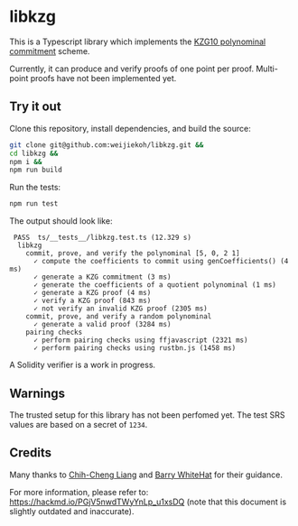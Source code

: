 # libkzg

This is a Typescript library which implements the [KZG10 polynominal
commitment](https://www.iacr.org/archive/asiacrypt2010/6477178/6477178.pdf)
scheme.

Currently, it can produce and verify proofs of one point per proof. Multi-point
proofs have not been implemented yet.

## Try it out

Clone this repository, install dependencies, and build the source:

```bash
git clone git@github.com:weijiekoh/libkzg.git &&
cd libkzg &&
npm i &&
npm run build
```

Run the tests:

```bash
npm run test
```

The output should look like:

```
 PASS  ts/__tests__/libkzg.test.ts (12.329 s)
  libkzg
    commit, prove, and verify the polynominal [5, 0, 2 1]
      ✓ compute the coefficients to commit using genCoefficients() (4 ms)
      ✓ generate a KZG commitment (3 ms)
      ✓ generate the coefficients of a quotient polynominal (1 ms)
      ✓ generate a KZG proof (4 ms)
      ✓ verify a KZG proof (843 ms)
      ✓ not verify an invalid KZG proof (2305 ms)
    commit, prove, and verify a random polynominal
      ✓ generate a valid proof (3284 ms)
    pairing checks
      ✓ perform pairing checks using ffjavascript (2321 ms)
      ✓ perform pairing checks using rustbn.js (1458 ms)
```

A Solidity verifier is a work in progress.

## Warnings

The trusted setup for this library has not been perfomed yet. The test SRS
values are based on a secret of `1234`.

## Credits

Many thanks to [Chih-Cheng Liang](https://twitter.com/chihchengliang) and
[Barry WhiteHat](https://github.com/barryWhiteHat/) for their guidance.

For more information, please refer to: https://hackmd.io/PGjV5nwdTWyYnLp_u1xsDQ
(note that this document is slightly outdated and inaccurate).
